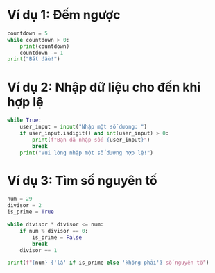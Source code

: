 # Ví dụ 1: Đếm ngược

```python
countdown = 5
while countdown > 0:
    print(countdown)
    countdown -= 1
print("Bắt đầu!")
```

# Ví dụ 2: Nhập dữ liệu cho đến khi hợp lệ

```python
while True:
    user_input = input("Nhập một số dương: ")
    if user_input.isdigit() and int(user_input) > 0:
        print(f"Bạn đã nhập số: {user_input}")
        break
    print("Vui lòng nhập một số dương hợp lệ!")
```

# Ví dụ 3: Tìm số nguyên tố

```python
num = 29
divisor = 2
is_prime = True

while divisor * divisor <= num:
    if num % divisor == 0:
        is_prime = False
        break
    divisor += 1

print(f"{num} {'là' if is_prime else 'không phải'} số nguyên tố")
```
